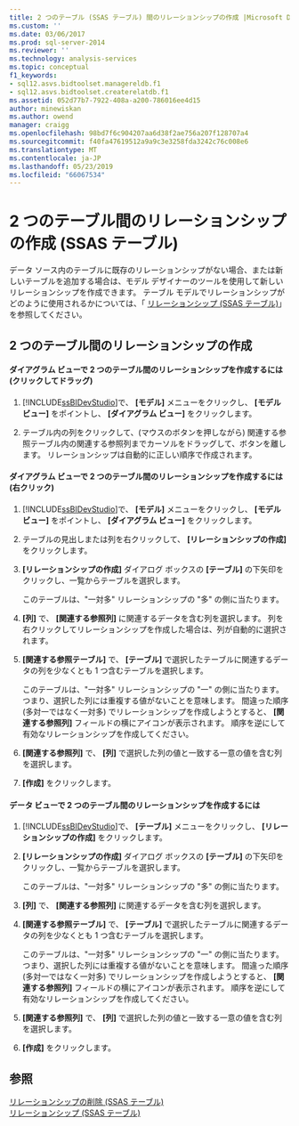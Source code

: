 ```yaml
---
title: 2 つのテーブル (SSAS テーブル) 間のリレーションシップの作成 |Microsoft Docs
ms.custom: ''
ms.date: 03/06/2017
ms.prod: sql-server-2014
ms.reviewer: ''
ms.technology: analysis-services
ms.topic: conceptual
f1_keywords:
- sql12.asvs.bidtoolset.managereldb.f1
- sql12.asvs.bidtoolset.createrelatdb.f1
ms.assetid: 052d77b7-7922-408a-a200-786016ee4d15
author: minewiskan
ms.author: owend
manager: craigg
ms.openlocfilehash: 98bd7f6c904207aa6d38f2ae756a207f128707a4
ms.sourcegitcommit: f40fa47619512a9a9c3e3258fda3242c76c008e6
ms.translationtype: MT
ms.contentlocale: ja-JP
ms.lasthandoff: 05/23/2019
ms.locfileid: "66067534"
---
```

# <a name="create-a-relationship-between-two-tables-ssas-tabular"></a>2 つのテーブル間のリレーションシップの作成 (SSAS テーブル)
  データ ソース内のテーブルに既存のリレーションシップがない場合、または新しいテーブルを追加する場合は、モデル デザイナーのツールを使用して新しいリレーションシップを作成できます。 テーブル モデルでリレーションシップがどのように使用されるかについては、「 [リレーションシップ (SSAS テーブル)](relationships-ssas-tabular.md)」を参照してください。  
  
## <a name="create-a-relationship-between-two-tables"></a>2 つのテーブル間のリレーションシップの作成  
  
#### <a name="to-create-a-relationship-between-two-tables-in-diagram-view-click-and-drag"></a>ダイアグラム ビューで 2 つのテーブル間のリレーションシップを作成するには (クリックしてドラッグ)  
  
1.  [!INCLUDE[ssBIDevStudio](../../includes/ssbidevstudio-md.md)]で、 **[モデル]** メニューをクリックし、 **[モデル ビュー]** をポイントし、 **[ダイアグラム ビュー]** をクリックします。  
  
2.  テーブル内の列をクリックして、(マウスのボタンを押しながら) 関連する参照テーブル内の関連する参照列までカーソルをドラッグして、ボタンを離します。 リレーションシップは自動的に正しい順序で作成されます。  
  
#### <a name="to-create-a-relationship-between-two-tables-in-diagram-view-right-click"></a>ダイアグラム ビューで 2 つのテーブル間のリレーションシップを作成するには (右クリック)  
  
1.  [!INCLUDE[ssBIDevStudio](../../includes/ssbidevstudio-md.md)]で、 **[モデル]** メニューをクリックし、 **[モデル ビュー]** をポイントし、 **[ダイアグラム ビュー]** をクリックします。  
  
2.  テーブルの見出しまたは列を右クリックして、 **[リレーションシップの作成]** をクリックします。  
  
3.  **[リレーションシップの作成]** ダイアログ ボックスの **[テーブル]** の下矢印をクリックし、一覧からテーブルを選択します。  
  
     このテーブルは、"一対多" リレーションシップの "多" の側に当たります。  
  
4.  **[列]** で、 **[関連する参照列]** に関連するデータを含む列を選択します。 列を右クリックしてリレーションシップを作成した場合は、列が自動的に選択されます。  
  
5.  **[関連する参照テーブル]** で、 **[テーブル]** で選択したテーブルに関連するデータの列を少なくとも 1 つ含むテーブルを選択します。  
  
     このテーブルは、"一対多" リレーションシップの "一" の側に当たります。つまり、選択した列には重複する値がないことを意味します。 間違った順序 (多対一ではなく一対多) でリレーションシップを作成しようとすると、 **[関連する参照列]** フィールドの横にアイコンが表示されます。 順序を逆にして有効なリレーションシップを作成してください。  
  
6.  **[関連する参照列]** で、 **[列]** で選択した列の値と一致する一意の値を含む列を選択します。  
  
7.  **[作成]** をクリックします。  
  
#### <a name="to-create-a-relationship-between-two-tables-in-data-view"></a>データ ビューで 2 つのテーブル間のリレーションシップを作成するには  
  
1.  [!INCLUDE[ssBIDevStudio](../../includes/ssbidevstudio-md.md)]で、 **[テーブル]** メニューをクリックし、 **[リレーションシップの作成]** をクリックします。  
  
2.  **[リレーションシップの作成]** ダイアログ ボックスの **[テーブル]** の下矢印をクリックし、一覧からテーブルを選択します。  
  
     このテーブルは、"一対多" リレーションシップの "多" の側に当たります。  
  
3.  **[列]** で、 **[関連する参照列]** に関連するデータを含む列を選択します。  
  
4.  **[関連する参照テーブル]** で、 **[テーブル]** で選択したテーブルに関連するデータの列を少なくとも 1 つ含むテーブルを選択します。  
  
     このテーブルは、"一対多" リレーションシップの "一" の側に当たります。つまり、選択した列には重複する値がないことを意味します。 間違った順序 (多対一ではなく一対多) でリレーションシップを作成しようとすると、 **[関連する参照列]** フィールドの横にアイコンが表示されます。 順序を逆にして有効なリレーションシップを作成してください。  
  
5.  **[関連する参照列]** で、 **[列]** で選択した列の値と一致する一意の値を含む列を選択します。  
  
6.  **[作成]** をクリックします。  
  
## <a name="see-also"></a>参照  
 [リレーションシップの削除 (SSAS テーブル)](delete-relationships-ssas-tabular.md)   
 [リレーションシップ (SSAS テーブル)](relationships-ssas-tabular.md)  
  
  
